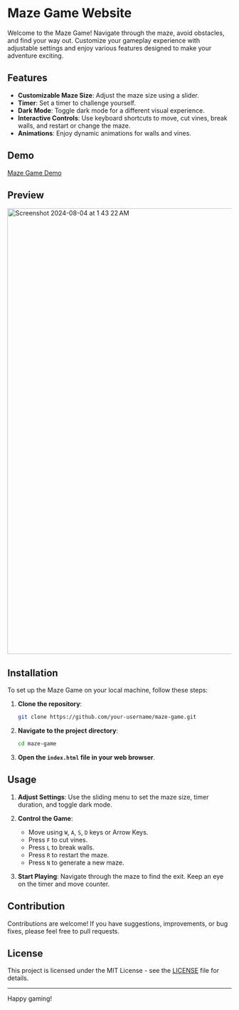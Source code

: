 # Maze Game Website

Welcome to the Maze Game! Navigate through the maze, avoid obstacles, and find your way out. Customize your gameplay experience with adjustable settings and enjoy various features designed to make your adventure exciting.

## Features

- **Customizable Maze Size**: Adjust the maze size using a slider.
- **Timer**: Set a timer to challenge yourself.
- **Dark Mode**: Toggle dark mode for a different visual experience.
- **Interactive Controls**: Use keyboard shortcuts to move, cut vines, break walls, and restart or change the maze.
- **Animations**: Enjoy dynamic animations for walls and vines.

## Demo

[Maze Game Demo](https://sharif-islam96403.github.io/Maze-Game-Website/)

## Preview
<img width="1000" alt="Screenshot 2024-08-04 at 1 43 22 AM" src="https://github.com/user-attachments/assets/5b055b81-48f7-4f47-898c-25544dc04c37">



## Installation

To set up the Maze Game on your local machine, follow these steps:

1. **Clone the repository**:
    ```bash
    git clone https://github.com/your-username/maze-game.git
    ```

2. **Navigate to the project directory**:
    ```bash
    cd maze-game
    ```

3. **Open the `index.html` file in your web browser**.

## Usage

1. **Adjust Settings**: Use the sliding menu to set the maze size, timer duration, and toggle dark mode.
2. **Control the Game**:
    - Move using `W`, `A`, `S`, `D` keys or Arrow Keys.
    - Press `F` to cut vines.
    - Press `L` to break walls.
    - Press `R` to restart the maze.
    - Press `N` to generate a new maze.

3. **Start Playing**: Navigate through the maze to find the exit. Keep an eye on the timer and move counter.

## Contribution

Contributions are welcome! If you have suggestions, improvements, or bug fixes, please feel free to pull requests.

## License

This project is licensed under the MIT License - see the [LICENSE](./LICENSE) file for details.

---

Happy gaming!
